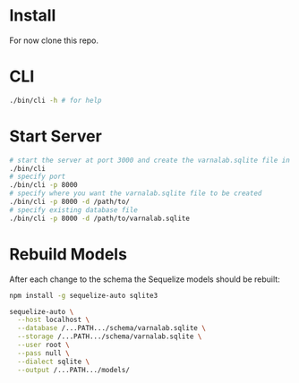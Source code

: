
# Install

For now clone this repo.

# CLI

```bash
./bin/cli -h # for help
```

# Start Server

```bash
# start the server at port 3000 and create the varnalab.sqlite file in the current directory
./bin/cli
# specify port
./bin/cli -p 8000
# specify where you want the varnalab.sqlite file to be created
./bin/cli -p 8000 -d /path/to/
# specify existing database file
./bin/cli -p 8000 -d /path/to/varnalab.sqlite
```

# Rebuild Models

After each change to the schema the Sequelize models should be rebuilt:

```bash
npm install -g sequelize-auto sqlite3
```

```bash
sequelize-auto \
  --host localhost \
  --database /...PATH.../schema/varnalab.sqlite \
  --storage /...PATH.../schema/varnalab.sqlite \
  --user root \
  --pass null \
  --dialect sqlite \
  --output /...PATH.../models/
```

